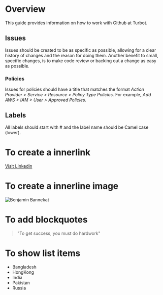 # Overview

This guide provides information on how to work with Github at Turbot.

## Issues

Issues should be created to be as specific as possible, allowing for a clear history of changes and the reason for doing them. Another benefit to small, specific changes, is to make code review or backing out a change as easy as possible.

### Policies

Issues for policies should have a title that matches the format *Action Provider > Service > Resource > Policy Type Policies.* For example, *Add AWS > IAM > User > Approved Policies.*

## Labels

All labels should start with # and the label name should be Camel case (lower).

# To create a innerlink

[Visit Linkedin](https://www.linkedin.com/)

# To create a innerline image

![Benjamin Bannekat](https://octodex.github.com/images/bannekat.png)

# To add blockquotes

> "To get success, you must do hardwork"

# To show list items

- Bangladesh
- HongKong
- India
- Pakistan
- Russia